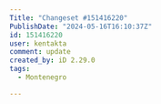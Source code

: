 ```yaml
---
Title: "Changeset #151416220"
PublishDate: "2024-05-16T16:10:37Z"
id: 151416220
user: kentakta
comment: update
created_by: iD 2.29.0
tags:
  - Montenegro

---
```

